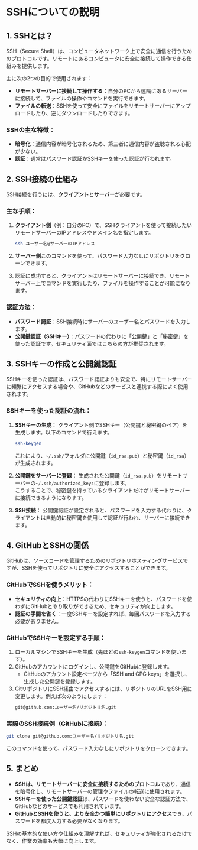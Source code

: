 # SSHについての説明

## 1. SSHとは？
SSH（Secure Shell）は、コンピュータネットワーク上で安全に通信を行うためのプロトコルです。リモートにあるコンピュータに安全に接続して操作できる仕組みを提供します。

主に次の2つの目的で使用されます：
- **リモートサーバーに接続して操作する**：自分のPCから遠隔にあるサーバーに接続して、ファイルの操作やコマンドを実行できます。
- **ファイルの転送**：SSHを使って安全にファイルをリモートサーバーにアップロードしたり、逆にダウンロードしたりできます。

### SSHの主な特徴：
- **暗号化**：通信内容が暗号化されるため、第三者に通信内容が盗聴される心配が少ない。
- **認証**：通常はパスワード認証かSSHキーを使った認証が行われます。

## 2. SSH接続の仕組み

SSH接続を行うには、**クライアント**と**サーバー**が必要です。

### 主な手順：
1. **クライアント側**（例：自分のPC）で、SSHクライアントを使って接続したいリモートサーバーのIPアドレスやドメイン名を指定します。
   ```bash
   ssh ユーザー名@サーバーのIPアドレス
   ```
2. **サーバー側**このコマンドを使って、パスワード入力なしにリポジトリをクローンできます。

3. 認証に成功すると、クライアントはリモートサーバーに接続でき、リモートサーバー上でコマンドを実行したり、ファイルを操作することが可能になります。

### 認証方法：
- **パスワード認証**：SSH接続時にサーバーのユーザー名とパスワードを入力します。
- **公開鍵認証（SSHキー）**：パスワードの代わりに「公開鍵」と「秘密鍵」を使った認証です。セキュリティ面ではこちらの方が推奨されます。

## 3. SSHキーの作成と公開鍵認証

SSHキーを使った認証は、パスワード認証よりも安全で、特にリモートサーバーに頻繁にアクセスする場合や、GitHubなどのサービスと連携する際によく使用されます。

### SSHキーを使った認証の流れ：
1. **SSHキーの生成**：
   クライアント側でSSHキー（公開鍵と秘密鍵のペア）を生成します。以下のコマンドで行えます。
   ```bash
   ssh-keygen
   ```
   これにより、`~/.ssh/`フォルダに公開鍵（`id_rsa.pub`）と秘密鍵（`id_rsa`）が生成されます。

2. **公開鍵をサーバーに登録**：
   生成された公開鍵（`id_rsa.pub`）をリモートサーバーの`~/.ssh/authorized_keys`に登録します。  
   こうすることで、秘密鍵を持っているクライアントだけがリモートサーバーに接続できるようになります。

3. **SSH接続**：
   公開鍵認証が設定されると、パスワードを入力する代わりに、クライアントは自動的に秘密鍵を使用して認証が行われ、サーバーに接続できます。

## 4. GitHubとSSHの関係

GitHubは、ソースコードを管理するためのリポジトリホスティングサービスですが、SSHを使ってリポジトリに安全にアクセスすることができます。

### GitHubでSSHを使うメリット：
- **セキュリティの向上**：HTTPSの代わりにSSHキーを使うと、パスワードを使わずにGitHubとやり取りができるため、セキュリティが向上します。
- **認証の手間を省く**：一度SSHキーを設定すれば、毎回パスワードを入力する必要がありません。

### GitHubでSSHキーを設定する手順：
1. ローカルマシンでSSHキーを生成（先ほどの`ssh-keygen`コマンドを使います）。
2. GitHubのアカウントにログインし、公開鍵をGitHubに登録します。
   - GitHubのアカウント設定ページから「SSH and GPG keys」を選択し、生成した公開鍵を登録します。
3. GitリポジトリにSSH経由でアクセスするには、リポジトリのURLをSSH用に変更します。例えば次のようにします：
   ```bash
   git@github.com:ユーザー名/リポジトリ名.git
### 実際のSSH接続例（GitHubに接続）：
```bash
git clone git@github.com:ユーザー名/リポジトリ名.git
```
このコマンドを使って、パスワード入力なしにリポジトリをクローンできます。

## 5. まとめ

- **SSHは、リモートサーバーに安全に接続するためのプロトコル**であり、通信を暗号化し、リモートサーバーの管理やファイルの転送に使用されます。
- **SSHキーを使った公開鍵認証**は、パスワードを使わない安全な認証方法で、GitHubなどのサービスでも利用されています。
- **GitHubとSSHを使うと、より安全かつ簡単にリポジトリにアクセス**でき、パスワードを都度入力する必要がなくなります。

SSHの基本的な使い方や仕組みを理解すれば、セキュリティが強化されるだけでなく、作業の効率も大幅に向上します。

